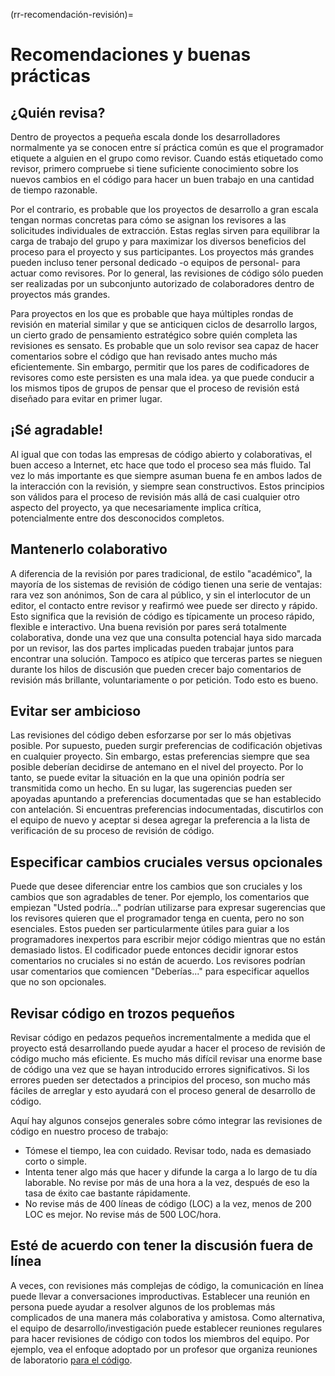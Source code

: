 (rr-recomendación-revisión)=
# Recomendaciones y buenas prácticas

## ¿Quién revisa?

Dentro de proyectos a pequeña escala donde los desarrolladores normalmente ya se conocen entre sí práctica común es que el programador etiquete a alguien en el grupo como revisor. Cuando estás etiquetado como revisor, primero compruebe si tiene suficiente conocimiento sobre los nuevos cambios en el código para hacer un buen trabajo en una cantidad de tiempo razonable.

Por el contrario, es probable que los proyectos de desarrollo a gran escala tengan normas concretas para cómo se asignan los revisores a las solicitudes individuales de extracción. Estas reglas sirven para equilibrar la carga de trabajo del grupo y para maximizar los diversos beneficios del proceso para el proyecto y sus participantes. Los proyectos más grandes pueden incluso tener personal dedicado -o equipos de personal- para actuar como revisores. Por lo general, las revisiones de código sólo pueden ser realizadas por un subconjunto autorizado de colaboradores dentro de proyectos más grandes.

Para proyectos en los que es probable que haya múltiples rondas de revisión en material similar y que se anticiquen ciclos de desarrollo largos, un cierto grado de pensamiento estratégico sobre quién completa las revisiones es sensato. Es probable que un solo revisor sea capaz de hacer comentarios sobre el código que han revisado antes mucho más eficientemente. Sin embargo, permitir que los pares de codificadores de revisores como este persisten es una mala idea. ya que puede conducir a los mismos tipos de grupos de pensar que el proceso de revisión está diseñado para evitar en primer lugar.

## ¡Sé agradable!

Al igual que con todas las empresas de código abierto y colaborativas, el buen acceso a Internet, etc hace que todo el proceso sea más fluido. Tal vez lo más importante es que siempre asuman buena fe en ambos lados de la interacción con la revisión, y siempre sean constructivos. Estos principios son válidos para el proceso de revisión más allá de casi cualquier otro aspecto del proyecto, ya que necesariamente implica crítica, potencialmente entre dos desconocidos completos.

## Mantenerlo colaborativo

A diferencia de la revisión por pares tradicional, de estilo "académico", la mayoría de los sistemas de revisión de código tienen una serie de ventajas: rara vez son anónimos, Son de cara al público, y sin el interlocutor de un editor, el contacto entre revisor y reafirmó wee puede ser directo y rápido. Esto significa que la revisión de código es típicamente un proceso rápido, flexible e interactivo. Una buena revisión por pares será totalmente colaborativa, donde una vez que una consulta potencial haya sido marcada por un revisor, las dos partes implicadas pueden trabajar juntos para encontrar una solución. Tampoco es atípico que terceras partes se nieguen durante los hilos de discusión que pueden crecer bajo comentarios de revisión más brillante, voluntariamente o por petición. Todo esto es bueno.

## Evitar ser ambicioso

Las revisiones del código deben esforzarse por ser lo más objetivas posible. Por supuesto, pueden surgir preferencias de codificación objetivas en cualquier proyecto. Sin embargo, estas preferencias siempre que sea posible deberían decidirse de antemano en el nivel del proyecto. Por lo tanto, se puede evitar la situación en la que una opinión podría ser transmitida como un hecho. En su lugar, las sugerencias pueden ser apoyadas apuntando a preferencias documentadas que se han establecido con antelación. Si encuentras preferencias indocumentadas, discutirlos con el equipo de nuevo y aceptar si desea agregar la preferencia a la lista de verificación de su proceso de revisión de código.

## Especificar cambios cruciales versus opcionales

Puede que desee diferenciar entre los cambios que son cruciales y los cambios que son agradables de tener. Por ejemplo, los comentarios que empiezan "Usted podría..." podrían utilizarse para expresar sugerencias que los revisores quieren que el programador tenga en cuenta, pero no son esenciales. Estos pueden ser particularmente útiles para guiar a los programadores inexpertos para escribir mejor código mientras que no están demasiado listos. El codificador puede entonces decidir ignorar estos comentarios no cruciales si no están de acuerdo. Los revisores podrían usar comentarios que comiencen "Deberías..." para especificar aquellos que no son opcionales.

## Revisar código en trozos pequeños

Revisar código en pedazos pequeños incrementalmente a medida que el proyecto está desarrollando puede ayudar a hacer el proceso de revisión de código mucho más eficiente. Es mucho más difícil revisar una enorme base de código una vez que se hayan introducido errores significativos. Si los errores pueden ser detectados a principios del proceso, son mucho más fáciles de arreglar y esto ayudará con el proceso general de desarrollo de código.

Aquí hay algunos consejos generales sobre cómo integrar las revisiones de código en nuestro proceso de trabajo:

- Tómese el tiempo, lea con cuidado. Revisar todo, nada es demasiado corto o simple.
- Intenta tener algo más que hacer y difunde la carga a lo largo de tu día laborable. No revise por más de una hora a la vez, después de eso la tasa de éxito cae bastante rápidamente.
- No revise más de 400 líneas de código (LOC) a la vez, menos de 200 LOC es mejor. No revise más de 500 LOC/hora.

## Esté de acuerdo con tener la discusión fuera de línea

A veces, con revisiones más complejas de código, la comunicación en línea puede llevar a conversaciones improductivas. Establecer una reunión en persona puede ayudar a resolver algunos de los problemas más complicados de una manera más colaborativa y amistosa. Como alternativa, el equipo de desarrollo/investigación puede establecer reuniones regulares para hacer revisiones de código con todos los miembros del equipo. Por ejemplo, vea el enfoque adoptado por un profesor que organiza reuniones de laboratorio [para el código](http://fperez.org/py4science/code_reviews.html).
